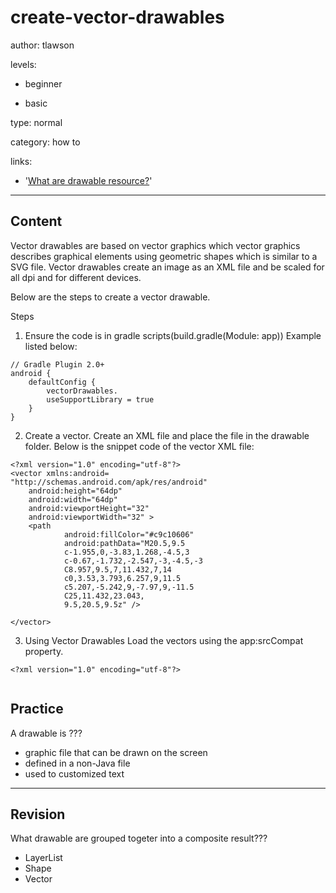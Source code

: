# create-vector-drawables
author: tlawson

levels:

  - beginner

  - basic

type: normal

category: how to

links:

  - '[What are drawable resource?](https://developer.android.com/guide/topics/resources/drawable-resource.html)'

---
## Content

Vector drawables are based on vector graphics which vector graphics describes graphical elements using geometric shapes which is similar to a SVG file. Vector drawables create an image as an XML file and be scaled for all dpi and for different devices. 

Below are the steps to create a vector drawable. 

Steps
1. Ensure the code is in gradle scripts(build.gradle(Module: app))
Example listed below:

```
// Gradle Plugin 2.0+
android {
    defaultConfig {
        vectorDrawables.
        useSupportLibrary = true
    }
}
```

2. Create a vector. 
Create an XML file and place the file in the drawable folder. Below is the snippet code of the vector XML file:

```
<?xml version="1.0" encoding="utf-8"?>
<vector xmlns:android=
"http://schemas.android.com/apk/res/android"
    android:height="64dp"
    android:width="64dp"
    android:viewportHeight="32"
    android:viewportWidth="32" >
    <path
            android:fillColor="#c9c10606"
            android:pathData="M20.5,9.5
            c-1.955,0,-3.83,1.268,-4.5,3
            c-0.67,-1.732,-2.547,-3,-4.5,-3
            C8.957,9.5,7,11.432,7,14
            c0,3.53,3.793,6.257,9,11.5
            c5.207,-5.242,9,-7.97,9,-11.5
            C25,11.432,23.043,
            9.5,20.5,9.5z" />
           
</vector>

```
3. Using Vector Drawables
Load the vectors using the app:srcCompat property.

```
<?xml version="1.0" encoding="utf-8"?>
 
```
## Practice

A drawable is ???

* graphic file that can be drawn on the screen
* defined in a non-Java file
* used to customized text

---
## Revision

What drawable are grouped togeter into a composite result???

* LayerList
* Shape
* Vector

